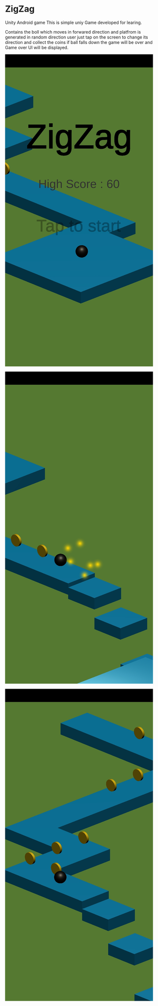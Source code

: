 # ZigZag
Unity Android game 
This is simple uniy Game developed for learing.

Contains the boll which moves in forwared direction and platfrom is generated in random direction user just tap on the screen to change its direction and collect the coins if ball falls down the game will be over and Game over UI will be displayed.


![](/Zigzag/snap/game3.jpeg)

![](/Zigzag/snap/game2.jpeg)

![](/Zigzag/snap/game1.jpeg)
